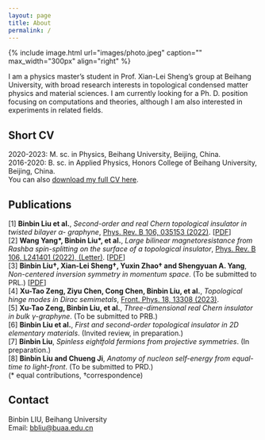 ```yaml
---
layout: page
title: About
permalink: /
---
```


{% include image.html url="images/photo.jpeg" caption="" max_width="300px" align="right" %}

 I am a physics master’s student in Prof. Xian-Lei Sheng’s group at Beihang University, with broad research interests in topological condensed matter physics and material sciences. I am currently looking for a Ph. D. position focusing on computations and theories, although I am also interested in experiments in related fields.

## Short CV
2020-2023: M. sc. in Physics, Beihang University, Beijing, China. <br />
2016-2020: B. sc. in Applied Physics, Honors College of Beihang University, Beijing, China. <br />
You can also [download my full CV here](assets/CV_BinBin_Liu.pdf).

## Publications
[1] **Binbin Liu et al.**, _Second-order and real Chern topological insulator in twisted bilayer α-
graphyne_, [Phys. Rev. B 106, 035153 (2022)](https://journals.aps.org/prb/export/10.1103/PhysRevB.106.035153). [[PDF](assets/papers/PhysRevB.106.035153.pdf)]<br />
[2] **Wang Yang\*, Binbin Liu\*, et al.**, _Large bilinear magnetoresistance from Rashba spin-splitting on the surface of a topological insulator_, [Phys. Rev. B 106, L241401 (2022), (Letter)](https://journals.aps.org/prb/abstract/10.1103/PhysRevB.106.L241401). [[PDF](assets/papers/PhysRevB.106.L241401.pdf)] <br />
[3] **Binbin Liu†, Xian-Lei Sheng†, Yuxin Zhao† and Shengyuan A. Yang**, _Non-centered inversion symmetry in momentum space_. (To be submitted to PRL.)  [[PDF](assets/papers/MomentumNonCenteredInv_main.pdf)]<br />
[4] **Xu-Tao Zeng, Ziyu Chen, Cong Chen, Binbin Liu, et al.**, _Topological hinge modes in
Dirac semimetals_, [Front. Phys. 18, 13308 (2023)](https://link.springer.com/article/10.1007/s11467-022-1221-y). <br />
[5] **Xu-Tao Zeng, Binbin Liu, et al.**, _Three-dimensional real Chern insulator in bulk γ-graphyne_. (To be submitted to PRB.) <br />
[6] **Binbin Liu et al.**, _First and second-order topological insulator in 2D elementary materials_.
(Invited review, in preparation.) <br />
[7] **Binbin Liu**, _Spinless eightfold fermions from projective symmetries_. (In preparation.) <br />
[8] **Binbin Liu and Chueng Ji**, _Anatomy of nucleon self-energy from equal-time to light-front_.
(To be submitted to PRD.) <br />
(* equal contributions, †correspondence) <br />


## Contact
Binbin LIU, Beihang University <br />
Email: [bbliu@buaa.edu.cn]


<!-- 
[Yavin] <br />
[Yavin]: https://en.wikipedia.org/wiki/Yavin
-->
[bbliu@buaa.edu.cn]: mailto:bbliu@buaa.edu.cn
